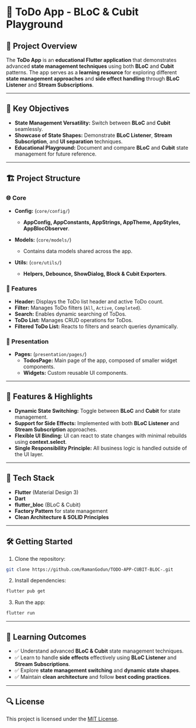# 📝 ToDo App - BLoC & Cubit Playground

## 📌 Project Overview

The **ToDo App** is an **educational Flutter application** that demonstrates advanced **state management techniques** using both **BLoC** and **Cubit** patterns. The app serves as a **learning resource** for exploring different **state management approaches** and **side effect handling** through **BLoC Listener** and **Stream Subscriptions**.

---

## 🎯 Key Objectives

- **State Management Versatility:** Switch between **BLoC** and **Cubit** seamlessly.
- **Showcase of State Shapes:** Demonstrate **BLoC Listener**, **Stream Subscription**, and **UI separation** techniques.
- **Educational Playground:** Document and compare **BLoC** and **Cubit** state management for future reference.

---

## 🏗️ Project Structure

### 🌐 Core

- **Config:** (`core/config/`)

  - **AppConfig, AppConstants, AppStrings, AppTheme, AppStyles, AppBlocObserver**.

- **Models:** (`core/models/`)

  - Contains data models shared across the app.

- **Utils:** (`core/utils/`)
  - **Helpers, Debounce, ShowDialog, Block & Cubit Exporters**.

### 🧩 Features

- **Header:** Displays the ToDo list header and active ToDo count.
- **Filter:** Manages ToDo filters (`All`, `Active`, `Completed`).
- **Search:** Enables dynamic searching of ToDos.
- **ToDo List:** Manages CRUD operations for ToDos.
- **Filtered ToDo List:** Reacts to filters and search queries dynamically.

### 🎨 Presentation

- **Pages:** (`presentation/pages/`)
  - **TodosPage:** Main page of the app, composed of smaller widget components.
  - **Widgets:** Custom reusable UI components.

---

## 🚀 Features & Highlights

- **Dynamic State Switching:** Toggle between **BLoC** and **Cubit** for state management.
- **Support for Side Effects:** Implemented with both **BLoC Listener** and **Stream Subscription** approaches.
- **Flexible UI Binding:** UI can react to state changes with minimal rebuilds using **context.select**.
- **Single Responsibility Principle:** All business logic is handled outside of the UI layer.

---

## 📌 Tech Stack

- **Flutter** (Material Design 3)
- **Dart**
- **flutter_bloc** (BLoC & Cubit)
- **Factory Pattern** for state management
- **Clean Architecture & SOLID Principles**

---

## 🛠️ Getting Started

1. Clone the repository:

```bash
git clone https://github.com/RamanGodun/TODO-APP-CUBIT-BLOC-.git
```

2. Install dependencies:

```bash
flutter pub get
```

3. Run the app:

```bash
flutter run
```

---

## 📖 Learning Outcomes

- ✅ Understand advanced **BLoC & Cubit** state management techniques.
- ✅ Learn to handle **side effects** effectively using **BLoC Listener** and **Stream Subscriptions**.
- ✅ Explore **state management switching** and **dynamic state shapes**.
- ✅ Maintain **clean architecture** and follow **best coding practices**.

---

## 🔍 License

This project is licensed under the [MIT License](LICENSE).
